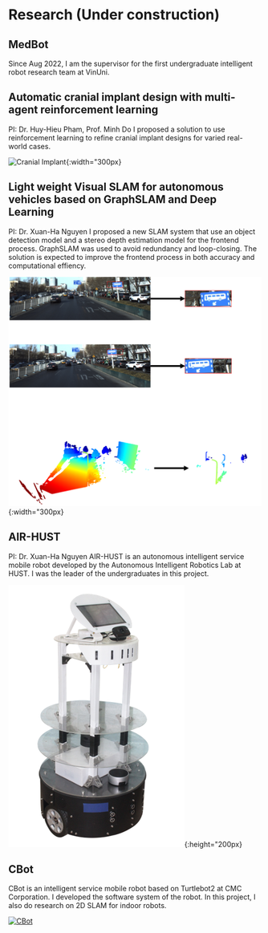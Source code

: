 
# Research (Under construction)

## MedBot

Since Aug 2022, I am the supervisor for the first undergraduate intelligent robot research team at VinUni.

## Automatic cranial implant design with multi-agent reinforcement learning
PI: Dr. Huy-Hieu Pham, Prof. Minh Do
I proposed a solution to use reinforcement learning to refine cranial implant designs for varied real-world cases.

![Cranial Implant](/projects/SHC/TungNT_Cranial_implant_design_poster.png){:width="300px}


## Light weight Visual SLAM for autonomous vehicles based on GraphSLAM and Deep Learning 
PI: Dr. Xuan-Ha Nguyen
I proposed a new SLAM system that use an object detection model and a stereo depth estimation model for the frontend process. GraphSLAM was used to avoid redundancy and loop-closing. The solution is expected to improve the frontend process in both accuracy and computational effiency.

![Visual SLAM](/projects/Visual-SLAM/Visual-SLAM.png){:width="300px}



## AIR-HUST
<!-- [![AIR-HUST](/projects/AIR-HUST/AIR-HUST.png)](/projects/AIR-HUST/AIR-HUST){:width="300px} -->
PI: Dr. Xuan-Ha Nguyen
AIR-HUST is an autonomous intelligent service mobile robot developed by the Autonomous Intelligent Robotics Lab at HUST. I was the leader of the undergraduates in this project.

[![AIR-HUST](/projects/AIR-HUST/AIR-HUST.png)](https://www.youtube.com/watch?v=KEYiAhM7ixI){:height="200px}


## CBot
<!-- ![CBot](/projects/CBot/CBot.jpg){:width="300px"} -->
CBot is an intelligent service mobile robot based on Turtlebot2 at CMC Corporation. I developed the software system of the robot. In this project, I also do research on 2D SLAM for indoor robots.

[![CBot](https://img.youtube.com/vi/v6WDv4eWN_k/0.jpg)](https://www.youtube.com/watch?v=v6WDv4eWN_k)